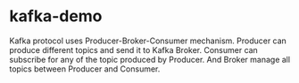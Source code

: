 # kafka-demo
Kafka protocol uses Producer-Broker-Consumer mechanism. Producer can produce different topics and send it to Kafka Broker. Consumer can subscribe for any of the topic produced by Producer. And Broker manage all topics between Producer and Consumer.
